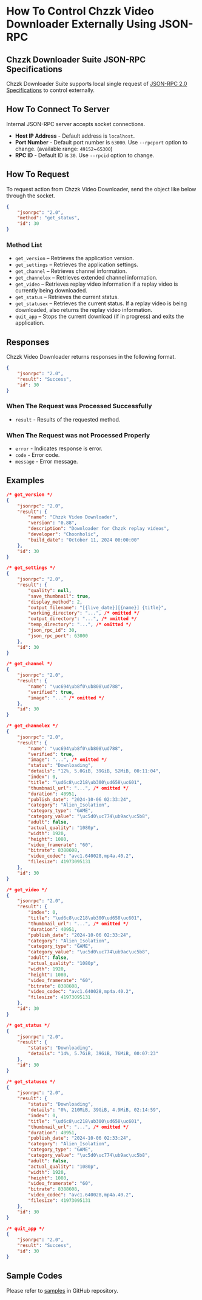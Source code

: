 # How To Control Chzzk Video Downloader Externally Using JSON-RPC

## Chzzk Downloader Suite JSON-RPC Specifications
Chzzk Downloader Suite supports local single request of [JSON-RPC 2.0 Specifications](https://www.jsonrpc.org/specification) to control externally.

## How To Connect To Server
Internal JSON-RPC server accepts socket connections.

* **Host IP Address** - Default address is `localhost`.
* **Port Number** - Default port number is `63000`. Use `--rpcport` option to change. (available range: `49152`~`65300`)
* **RPC ID** - Default ID is `30`. Use `--rpcid` option to change.

## How To Request
To request action from Chzzk Video Downloader, send the object like below through the socket.

```json
{
    "jsonrpc": "2.0",
    "method": "get_status",
    "id": 30
}
```

### Method List
* `get_version` – Retrieves the application version.
* `get_settings` – Retrieves the application settings.
* `get_channel` – Retrieves channel information.
* `get_channelex` – Retrieves extended channel information.
* `get_video` – Retrieves replay video information if a replay video is currently being downloaded.
* `get_status` – Retrieves the current status.
* `get_statusex` – Retrieves the current status. If a replay video is being downloaded, also returns the replay video information.
* `quit_app` – Stops the current download (if in progress) and exits the application.

## Responses
Chzzk Video Downloader returns responses in the following format.

```json
{
    "jsonrpc": "2.0",
    "result": "Success",
    "id": 30
}
```

### When The Request was Processed Successfully
* `result` - Results of the requested method.

### When The Request was not Processed Properly
* `error` - Indicates response is error.
* `code` - Error code.
* `message` - Error message.

## Examples
```json
/* get_version */
{
    "jsonrpc": "2.0",
    "result": {
        "name": "Chzzk Video Downloader",
        "version": "0.88",
        "description": "Downloader for Chzzk replay videos",
        "developer": "Choonholic",
        "build_date": "October 11, 2024 00:00:00"
    },
    "id": 30
}

/* get_settings */
{
    "jsonrpc": "2.0",
    "result": {
        "quality": null,
        "save_thumbnail": true,
        "display_method": 2,
        "output_filename": "[{live_date}][{name}] {title}",
        "working_directory": "...", /* omitted */
        "output_directory": "...", /* omitted */
        "temp_directory": "...", /* omitted */
        "json_rpc_id": 30,
        "json_rpc_port": 63000
    },
    "id": 30
}

/* get_channel */
{
    "jsonrpc": "2.0",
    "result": {
        "name": "\uc694\ub8f0\ub808\ud788",
        "verified": true,
        "image": "..." /* omitted */
    },
    "id": 30
}

/* get_channelex */
{
    "jsonrpc": "2.0",
    "result": {
        "name": "\uc694\ub8f0\ub808\ud788",
        "verified": true,
        "image": "...", /* omitted */
        "status": "Downloading",
        "details": "12%, 5.0GiB, 39GiB, 52MiB, 00:11:04",
        "index": 0,
        "title": "\ud6c8\uc218\ub300\ud658\uc601",
        "thumbnail_url": "...", /* omitted */
        "duration": 40951,
        "publish_date": "2024-10-06 02:33:24",
        "category": "Alien_Isolation",
        "category_type": "GAME",
        "category_value": "\uc5d0\uc774\ub9ac\uc5b8",
        "adult": false,
        "actual_quality": "1080p",
        "width": 1920,
        "height": 1080,
        "video_framerate": "60",
        "bitrate": 8388608,
        "video_codec": "avc1.640028,mp4a.40.2",
        "filesize": 41973095131
    },
    "id": 30
}

/* get_video */
{
    "jsonrpc": "2.0",
    "result": {
        "index": 0,
        "title": "\ud6c8\uc218\ub300\ud658\uc601",
        "thumbnail_url": "...", /* omitted */
        "duration": 40951,
        "publish_date": "2024-10-06 02:33:24",
        "category": "Alien_Isolation",
        "category_type": "GAME",
        "category_value": "\uc5d0\uc774\ub9ac\uc5b8",
        "adult": false,
        "actual_quality": "1080p",
        "width": 1920,
        "height": 1080,
        "video_framerate": "60",
        "bitrate": 8388608,
        "video_codec": "avc1.640028,mp4a.40.2",
        "filesize": 41973095131
    },
    "id": 30
}

/* get_status */
{
    "jsonrpc": "2.0",
    "result": {
        "status": "Downloading",
        "details": "14%, 5.7GiB, 39GiB, 76MiB, 00:07:23"
    },
    "id": 30
}

/* get_statusex */
{
    "jsonrpc": "2.0",
    "result": {
        "status": "Downloading",
        "details": "0%, 210MiB, 39GiB, 4.9MiB, 02:14:59",
        "index": 0,
        "title": "\ud6c8\uc218\ub300\ud658\uc601",
        "thumbnail_url": "...", /* omitted */
        "duration": 40951,
        "publish_date": "2024-10-06 02:33:24",
        "category": "Alien_Isolation",
        "category_type": "GAME",
        "category_value": "\uc5d0\uc774\ub9ac\uc5b8",
        "adult": false,
        "actual_quality": "1080p",
        "width": 1920,
        "height": 1080,
        "video_framerate": "60",
        "bitrate": 8388608,
        "video_codec": "avc1.640028,mp4a.40.2",
        "filesize": 41973095131
    },
    "id": 30
}

/* quit_app */
{
    "jsonrpc": "2.0",
    "result": "Success",
    "id": 30
}
```

## Sample Codes
Please refer to [samples](https://github.com/Choonholic/ChzzkDownloader/blob/main/samples/) in GitHub repository.

